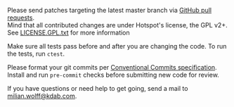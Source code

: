 Please send patches targeting the latest master branch via
[GitHub pull requests](https://github.com/KDAB/hotspot/pulls).  
Mind that all contributed changes are under Hotspot's license,
 the GPL v2+. See [LICENSE.GPL.txt](LICENSE.GPL.txt) for more information

Make sure all tests pass before and after you are changing the code.
To run the tests, run `ctest`.

Please format your git commits per
[Conventional Commits specification](https://www.conventionalcommits.org).  
Install and run `pre-commit` checks before
submitting new code for review.

If you have questions or need help to get going, send a mail to milian.wolff@kdab.com.
